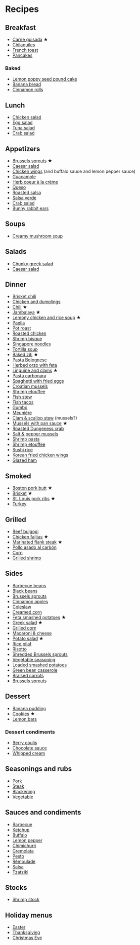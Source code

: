 # Recipes

## Breakfast

- [Carne guisada](one-pot/carne-guisada.md) ★
- [Chilaquiles](breakfast/chilaquiles.md)
- [French toast](breakfast/french-toast.md)
- [Pancakes](breakfast/pancakes.md)

### Baked

- [Lemon poppy seed pound cake](breakfast/lemon-poppy-pound-cake.md)
- [Banana bread](breakfast/banana-bread.md)
- [Cinnamon rolls](breakfast/cinnamon-rolls.md)

## Lunch

- [Chicken salad](lunch/chicken-salad.md)
- [Egg salad](lunch/egg-salad.md)
- [Tuna salad](lunch/tuna-salad.md)
- [Crab salad](seafood/crab-salad.md)

## Appetizers

- [Brussels sprouts](appetizers/brussels-sprouts.md) ★
- [Caesar salad](appetizers/ceasar-salad.md)
- [Chicken wings](appetizers/chicken-wings.md) (and buffalo sauce and lemon pepper sauce)
- [Guacamole](appetizers/guacamole.md)
- [Herb coeur à la crème](appetizers/herb-coeur-a-la-creme.md)
- [Queso](appetizers/queso.md)
- [Roasted salsa](condiments/salsa.md#roasted)
- [Salsa verde](condiments/salsa.md#verde)
- [Crab salad](seafood/crab-salad.md)
- [Bunny rabbit ears](appetizers/bunny-rabbit-ears.md)

## Soups

- [Creamy mushroom soup](soups/creamy-mushroom.md)

## Salads

- [Chunky greek salad](sides/greek-salad.md)
- [Caesar salad](appetizers/ceasar-salad.md)

## Dinner

- [Brisket chili](one-pot/brisket-chili.md)
- [Chicken and dumplings](one-pot/chicken-and-dumplings.md)
- [Chili](one-pot/chili.md) ★
- [Jambalaya](one-pot/jambalaya.md) ★
- [Lemony chicken and rice soup](one-pot/lemony-chicken-and-rice-soup.md) ★
- [Paella](one-pot/paella.md)
- [Pot roast](one-pot/pot-roast.md)
- [Roasted chicken](one-pot/roasted-chicken.md)
- [Shrimp bisque](one-pot/shrimp-bisque.md)
- [Singapore noodles](one-pot/singapore-noodles.md)
- [Tortilla soup](one-pot/tortilla-soup.md)
- [Baked ziti](pasta/baked-ziti.md) ★
- [Pasta Bolognese](pasta/bolognese.md)
- [Herbed orzo with feta](pasta/herbed-orzo-with-feta.md)
- [Linguine and clams](pasta/linguine-and-clams.md) ★
- [Pasta carbonara](pasta/pasta-carbonara.md)
- [Spaghetti with fried eggs](pasta/spaghetti-with-fried-eggs.md)
- [Croatian mussels](seafood/croatian-mussels.md)
- [Shrimp etouffee](seafood/etouffee.md)
- [Fish stew](seafood/fish-stew.md)
- [Fish tacos](seafood/fish-tacos.md)
- [Gumbo](seafood/gumbo.md)
- [Meunière](seafood/meuniere.md)
- [Clam & scallop stew](seafood/mussel-and-scallop-stew.md) (mussels?)
- [Mussels with pan sauce](seafood/mussels-with-pan-sauce.md) ★
- [Roasted Dungeness crab](seafood/roasted-dungeness-crab.md)
- [Salt & pepper mussels](seafood/salt-and-pepper-mussels.md)
- [Shrimp pasta](seafood/shimp-pasta.md)
- [Shrimp etouffee](seafood/shrimp-etouffee.md)
- [Sushi rice](seafood/sushi.md)
- [Korean fried chicken wings](korean-fried-chicken-wings.md)
- [Glazed ham](glazed-ham.md)

## Smoked

- [Boston pork butt](barbecue/boston-pork-butt.md) ★
- [Brisket](barbecue/brisket.md) ★
- [St. Louis pork ribs](barbecue/pork-ribs.md) ★
- [Turkey](barbecue/turkey.md)

## Grilled

- [Beef bulgogi](barbecue/bulgogi.md)
- [Chicken fajitas](barbecue/chicken-fajitas.md) ★
- [Marinated flank steak](barbecue/flank-steak.md) ★
- [Pollo asado al carbón](barbecue/pollo-asado-al-carbon.md)
- [Corn](sides/grilled-corn.md)
- [Grilled shrimp](seafood/grilled-shrimp.md)

## Sides

- [Barbecue beans](sides/barbecue-beans.md)
- [Black beans](sides/black-beans.md)
- [Brussels sprouts](sides/brussels-sprouts.md)
- [Cinnamon apples](sides/cinnamon-apples.md)
- [Coleslaw](sides/coleslaw.md)
- [Creamed corn](sides/creamed-corn.md)
- [Feta smashed potatoes](sides/feta-smashed-potatoes.md) ★
- [Greek salad](sides/greek-salad.md) ★
- [Grilled corn](sides/grilled-corn.md)
- [Macaroni & cheese](sides/macaroni-and-cheese.md)
- [Potato salad](sides/potato-salad.md) ★
- [Rice pilaf](sides/rice-pilaf.rst)
- [Risotto](sides/risotto.md)
- [Shredded Brussels sprouts](sides/shredded-brussels-sprouts.md)
- [Vegetable seasoning](sides/vegetable-seasoning.md)
- [Loaded smashed potatoes](sides/loaded-smashed-potatoes.md)
- [Green bean casserole](sides/green-bean-casserole.md)
- [Braised carrots](sides/honey-glazed-carrots.md)
- [Brussels sprouts](sides/roasted-brussels-sprouts.md)

## Dessert

- [Banana pudding](dessert/banana-pudding.md)
- [Cookies](dessert/cookies.md) ★
- [Lemon bars](dessert/lemon-bars.md)

### Dessert condiments

- [Berry coulis](dessert/berry-coulis.md)
- [Chocolate sauce](dessert/chocolate-sauce.md)
- [Whipped cream](dessert/whipped-cream.md)

## Seasonings and rubs

- [Pork](barbecue/pork-rub.md)
- [Steak](barbecue/steak-seasoning.md)
- [Blackening](seasoning/blackening.md)
- [Vegetable](sides/vegetable-seasoning.md)

## Sauces and condiments

- [Barbecue](barbecue/sauce.md)
- [Ketchup](barbecue/sauce.md#ketchup)
- [Buffalo](appetizers/chicken-wings.md#buffalo-sauce)
- [Lemon pepper](appetizers/chicken-wings.md#lemon-pepper-sauce)
- [Chimichurri](condiments/chimichurri.md)
- [Gremolata](condiments/gremolata.md)
- [Pesto](condiments/pesto.md)
- [Rémoulade](condiments/remoulade.md)
- [Salsa](condiments/salsa.md)
- [Tzatziki](condiments/tzatziki.md)

## Stocks

- [Shrimp stock](seafood/shrimp-stock.md)

## Holiday menus

- [Easter](holidays/easter.md)
- [Thanksgiving](holidays/thanksgiving.md)
- [Christmas Eve](holidays/christmas-eve.md)
